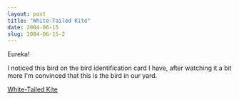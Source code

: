 ```yaml
---
layout: post
title: "White-Tailed Kite"
date: 2004-06-15
slug: 2004-06-15-2
---
```


Eureka!

I noticed this bird on the bird identification card I have, after watching it a bit more I&apos;m convinced that this is the bird in our yard.

 [White-Tailed Kite](http://www.mbr-pwrc.usgs.gov/id/framlst/Idtips/h3280id.html) 

